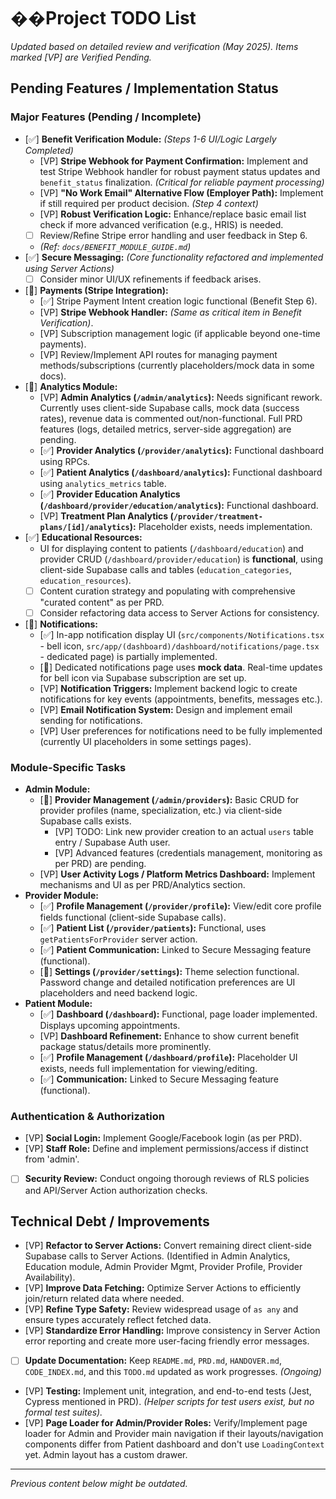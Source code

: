 # ��Project TODO List

*Updated based on detailed review and verification (May 2025). Items marked [VP] are Verified Pending.*

## Pending Features / Implementation Status

### Major Features (Pending / Incomplete)

*   [✅] **Benefit Verification Module:** *(Steps 1-6 UI/Logic Largely Completed)*
    *   [VP] **Stripe Webhook for Payment Confirmation:** Implement and test Stripe Webhook handler for robust payment status updates and `benefit_status` finalization. *(Critical for reliable payment processing)*
    *   [VP] **"No Work Email" Alternative Flow (Employer Path):** Implement if still required per product decision. *(Step 4 context)*
    *   [VP] **Robust Verification Logic:** Enhance/replace basic email list check if more advanced verification (e.g., HRIS) is needed.
    *   [ ] Review/Refine Stripe error handling and user feedback in Step 6.
    *   *(Ref: `docs/BENEFIT_MODULE_GUIDE.md`)*
*   [✅] **Secure Messaging:** *(Core functionality refactored and implemented using Server Actions)*
    *   [ ] Consider minor UI/UX refinements if feedback arises.
*   [🚧] **Payments (Stripe Integration):**
    *   [✅] Stripe Payment Intent creation logic functional (Benefit Step 6).
    *   [VP] **Stripe Webhook Handler:** *(Same as critical item in Benefit Verification)*.
    *   [VP] Subscription management logic (if applicable beyond one-time payments).
    *   [VP] Review/Implement API routes for managing payment methods/subscriptions (currently placeholders/mock data in some docs).
*   [🚧] **Analytics Module:**
    *   [VP] **Admin Analytics (`/admin/analytics`):** Needs significant rework. Currently uses client-side Supabase calls, mock data (success rates), revenue data is commented out/non-functional. Full PRD features (logs, detailed metrics, server-side aggregation) are pending.
    *   [✅] **Provider Analytics (`/provider/analytics`):** Functional dashboard using RPCs.
    *   [✅] **Patient Analytics (`/dashboard/analytics`):** Functional dashboard using `analytics_metrics` table.
    *   [✅] **Provider Education Analytics (`/dashboard/provider/education/analytics`):** Functional dashboard.
    *   [VP] **Treatment Plan Analytics (`/provider/treatment-plans/[id]/analytics`):** Placeholder exists, needs implementation.
*   [✅] **Educational Resources:**
    *   UI for displaying content to patients (`/dashboard/education`) and provider CRUD (`/dashboard/provider/education`) is **functional**, using client-side Supabase calls and tables (`education_categories`, `education_resources`).
    *   [ ] Content curation strategy and populating with comprehensive "curated content" as per PRD.
    *   [ ] Consider refactoring data access to Server Actions for consistency.
*   [🚧] **Notifications:**
    *   [✅] In-app notification display UI (`src/components/Notifications.tsx` - bell icon, `src/app/(dashboard)/dashboard/notifications/page.tsx` - dedicated page) is partially implemented.
    *   [🚧] Dedicated notifications page uses **mock data**. Real-time updates for bell icon via Supabase subscription are set up.
    *   [VP] **Notification Triggers:** Implement backend logic to create notifications for key events (appointments, benefits, messages etc.).
    *   [VP] **Email Notification System:** Design and implement email sending for notifications.
    *   [VP] User preferences for notifications need to be fully implemented (currently UI placeholders in some settings pages).

### Module-Specific Tasks

*   **Admin Module:**
    *   [🚧] **Provider Management (`/admin/providers`):** Basic CRUD for provider profiles (name, specialization, etc.) via client-side Supabase calls exists.
        *   [VP] TODO: Link new provider creation to an actual `users` table entry / Supabase Auth user.
        *   [VP] Advanced features (credentials management, monitoring as per PRD) are pending.
    *   [VP] **User Activity Logs / Platform Metrics Dashboard:** Implement mechanisms and UI as per PRD/Analytics section.
*   **Provider Module:**
    *   [✅] **Profile Management (`/provider/profile`):** View/edit core profile fields functional (client-side Supabase calls).
    *   [✅] **Patient List (`/provider/patients`):** Functional, uses `getPatientsForProvider` server action.
    *   [✅] **Patient Communication:** Linked to Secure Messaging feature (functional).
    *   [🚧] **Settings (`/provider/settings`):** Theme selection functional. Password change and detailed notification preferences are UI placeholders and need backend logic.
*   **Patient Module:**
    *   [✅] **Dashboard (`/dashboard`):** Functional, page loader implemented. Displays upcoming appointments.
    *   [VP] **Dashboard Refinement:** Enhance to show current benefit package status/details more prominently.
    *   [✅] **Profile Management (`/dashboard/profile`):** Placeholder UI exists, needs full implementation for viewing/editing.
    *   [✅] **Communication:** Linked to Secure Messaging feature (functional).

### Authentication & Authorization

*   [VP] **Social Login:** Implement Google/Facebook login (as per PRD).
*   [VP] **Staff Role:** Define and implement permissions/access if distinct from 'admin'.
*   [ ] **Security Review:** Conduct ongoing thorough reviews of RLS policies and API/Server Action authorization checks.

## Technical Debt / Improvements

*   [VP] **Refactor to Server Actions:** Convert remaining direct client-side Supabase calls to Server Actions. (Identified in Admin Analytics, Education module, Admin Provider Mgmt, Provider Profile, Provider Availability).
*   [VP] **Improve Data Fetching:** Optimize Server Actions to efficiently join/return related data where needed.
*   [VP] **Refine Type Safety:** Review widespread usage of `as any` and ensure types accurately reflect fetched data.
*   [VP] **Standardize Error Handling:** Improve consistency in Server Action error reporting and create more user-facing friendly error messages.
*   [ ] **Update Documentation:** Keep `README.md`, `PRD.md`, `HANDOVER.md`, `CODE_INDEX.md`, and this `TODO.md` updated as work progresses. *(Ongoing)*
*   [VP] **Testing:** Implement unit, integration, and end-to-end tests (Jest, Cypress mentioned in PRD). *(Helper scripts for test users exist, but no formal test suites).*
*   [VP] **Page Loader for Admin/Provider Roles:** Verify/Implement page loader for Admin and Provider main navigation if their layouts/navigation components differ from Patient dashboard and don't use `LoadingContext` yet. Admin layout has a custom drawer.

---
*Previous content below might be outdated.*
<!-- (Previous content remains commented out) -->
